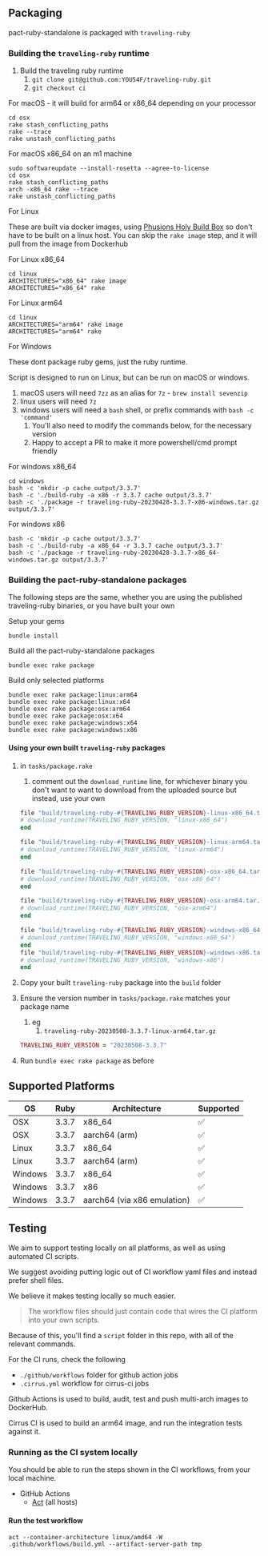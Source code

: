 ## Packaging

pact-ruby-standalone is packaged with `traveling-ruby`

### Building the `traveling-ruby` runtime

1. Build the traveling ruby runtime
   1. `git clone git@github.com:YOU54F/traveling-ruby.git`
   2. `git checkout ci`

For macOS - it will build for arm64 or x86_64 depending on your processor

    cd osx
    rake stash_conflicting_paths
    rake --trace
    rake unstash_conflicting_paths

For macOS x86_64 on an m1 machine

    sudo softwareupdate --install-rosetta --agree-to-license
    cd osx
    rake stash_conflicting_paths
    arch -x86_64 rake --trace
    rake unstash_conflicting_paths

For Linux

These are built via docker images, using [Phusions Holy Build Box](https://github.com/phusion/holy-build-box) so don't have to be built on a linux host. You can skip the `rake image` step, and it will pull from the image from Dockerhub

For Linux x86_64

    cd linux
    ARCHITECTURES="x86_64" rake image
    ARCHITECTURES="x86_64" rake

For Linux arm64

    cd linux
    ARCHITECTURES="arm64" rake image
    ARCHITECTURES="arm64" rake

For Windows

These dont package ruby gems, just the ruby runtime.

Script is designed to run on Linux, but can be run on macOS or windows.

1. macOS users will need `7zz` as an alias for `7z` - `brew install sevenzip`
2. linux users will need `7z`
3. windows users will need a `bash` shell, or prefix commands with `bash -c 'command'`
   1. You'll also need to modify the commands below, for the necessary version
   2. Happy to accept a PR to make it more powershell/cmd prompt friendly

For windows x86_64

    cd windows
    bash -c 'mkdir -p cache output/3.3.7'
    bash -c './build-ruby -a x86 -r 3.3.7 cache output/3.3.7'
    bash -c './package -r traveling-ruby-20230428-3.3.7-x86-windows.tar.gz output/3.3.7'

For windows x86

    bash -c 'mkdir -p cache output/3.3.7'
    bash -c './build-ruby -a x86_64 -r 3.3.7 cache output/3.3.7'
    bash -c './package -r traveling-ruby-20230428-3.3.7-x86_64-windows.tar.gz output/3.3.7'

### Building the pact-ruby-standalone packages

The following steps are the same, whether you are using the published traveling-ruby binaries, or you have built your own

Setup your gems

    bundle install

Build all the pact-ruby-standalone packages

    bundle exec rake package

Build only selected platforms

    bundle exec rake package:linux:arm64
    bundle exec rake package:linux:x64
    bundle exec rake package:osx:arm64
    bundle exec rake package:osx:x64
    bundle exec rake package:windows:x64
    bundle exec rake package:windows:x86

#### Using your own built `traveling-ruby` packages

1. in `tasks/package.rake`
   1. comment out the `download_runtime` line, for whichever binary you don't want to want to download from the uploaded source but instead, use your own

    ```ruby
    file "build/traveling-ruby-#{TRAVELING_RUBY_VERSION}-linux-x86_64.tar.gz" do
    # download_runtime(TRAVELING_RUBY_VERSION, "linux-x86_64")
    end

    file "build/traveling-ruby-#{TRAVELING_RUBY_VERSION}-linux-arm64.tar.gz" do
    # download_runtime(TRAVELING_RUBY_VERSION, "linux-arm64")
    end

    file "build/traveling-ruby-#{TRAVELING_RUBY_VERSION}-osx-x86_64.tar.gz" do
    # download_runtime(TRAVELING_RUBY_VERSION, "osx-x86_64")
    end

    file "build/traveling-ruby-#{TRAVELING_RUBY_VERSION}-osx-arm64.tar.gz" do
    # download_runtime(TRAVELING_RUBY_VERSION, "osx-arm64")
    end

    file "build/traveling-ruby-#{TRAVELING_RUBY_VERSION}-windows-x86_64.tar.gz" do
    # download_runtime(TRAVELING_RUBY_VERSION, "windows-x86_64")
    end
    file "build/traveling-ruby-#{TRAVELING_RUBY_VERSION}-windows-x86.tar.gz" do
    # download_runtime(TRAVELING_RUBY_VERSION, "windows-x86")
    end
    ```

2. Copy your built `traveling-ruby` package into the `build` folder
3. Ensure the version number in `tasks/package.rake` matches your package name
   1. eg
      1. `traveling-ruby-20230508-3.3.7-linux-arm64.tar.gz`

    ```ruby
    TRAVELING_RUBY_VERSION = "20230508-3.3.7"
    ```

4. Run `bundle exec rake package` as before

## Supported Platforms

| OS     | Ruby      | Architecture | Supported |
| -------| ------- | ------------ | --------- |
| OSX    | 3.3.7     | x86_64       | ✅         |
| OSX    | 3.3.7     | aarch64 (arm)| ✅         |
| Linux  | 3.3.7   | x86_64       | ✅         |
| Linux  | 3.3.7   | aarch64 (arm)| ✅          |
| Windows| 3.3.7 | x86_64       | ✅        |
| Windows| 3.3.7 | x86       | ✅        |
| Windows| 3.3.7 | aarch64 (via x86 emulation) |  ✅        |

## Testing

We aim to support testing locally on all platforms, as well as using automated CI scripts.

We suggest avoiding putting logic out of CI workflow yaml files and instead prefer shell files.

We believe it makes testing locally so much easier.

> The workflow files should just contain code that wires the CI platform into your own scripts.

Because of this, you'll find a `script` folder in this repo, with all of the relevant commands.

For the CI runs, check the following

- `./github/workflows` folder for github action jobs
- `.cirrus.yml` workflow for cirrus-ci jobs

Github Actions is used to build, audit, test and push multi-arch images to DockerHub.

Cirrus CI is used to build an arm64 image, and run the integration tests against it.

### Running as the CI system locally

You should be able to run the steps shown in the CI workflows, from your local machine.

- GitHub Actions
  - [Act](https://github.com/nektos/act) (all hosts)

#### Run the test workflow

`act --container-architecture linux/amd64 -W .github/workflows/build.yml --artifact-server-path tmp`